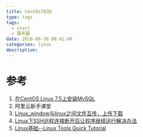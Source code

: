 ```yaml
---
title: CentOs7初玩
type: tags
tags:
  - start
  - 服务器
date: 2018-09-30 08:41:40
categories: linux
description:
---
```


# 参考 #
1.  [在CentOS Linux 7.5上安装MySQL](https://www.linuxidc.com/Linux/2018-05/152574.htm)
2. 阿里云新手课堂
3. [Linux_window与linux之间文件互传，上传下载](https://www.cnblogs.com/tanglie/p/6773704.html)
4. [Linux下SSH远程连接断开后让程序继续运行解决办法](https://www.osyunwei.com/archives/4218.html)
5. [Linux基础--Linux Tools Quick Tutorial](https://linuxtools-rst.readthedocs.io/zh_CN/latest/base/index.html)

